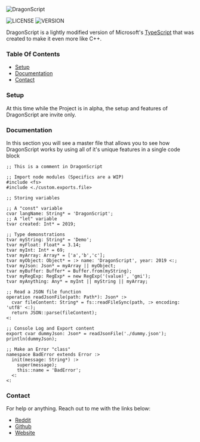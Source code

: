 ![DragonScript](https://i.imgur.com/3NJoebP.png)

![LICENSE](https://img.shields.io/badge/license-BSD--3--Clause-blue)
![VERSION](https://img.shields.io/badge/version-0.1.0-green)

DragonScript is a lightly modified version of Microsoft's [TypeScript](http://www.typescriptlang.org) that
was created to make it even more like C++.

### Table Of Contents
- [Setup](#setup)
- [Documentation](#documentation)
- [Contact](#contact)

### Setup
At this time while the Project is in alpha, the setup and features of DragonScript are invite only.

### Documentation
In this section you will see a master file that allows you to see how DragonScript works by using
all of it's unique features in a single code block
```drs
;; This is a comment in DragonScript

;; Import node modules (Specifics are a WIP)
#include <fs>
#include <./custom.exports.file>

;; Storing variables

;; A "const" variable
cvar langName: String* = 'DragonScript';
;; A "let" variable
tvar created: Int* = 2019;

;; Type demonstrations
tvar myString: String* = 'Demo';
tvar myFloat: Float* = 3.14;
tvar myInt: Int* = 69;
tvar myArray: Array* = ['a','b','c'];
tvar myObject: Object* = :> name: 'DragonScript', year: 2019 <:;
tvar myJson: Json* = myArray || myObject;
tvar myBuffer: Buffer* = Buffer.from(myString);
tvar myRegExp: RegExp* = new RegExp('(value)', 'gmi');
tvar myAnything: Any* = myInt || myString || myArray;

;; Read a JSON file function
operation readJsonFile(path: Path*): Json* :>
  cvar fileContent: String* = fs::readFileSync(path, :> encoding: 'utf8' <:);
  return JSON::parse(fileContent);
<:

;; Console Log and Export content
export cvar dummyJson: Json* = readJsonFile('./dummy.json');
println(dummyJson);

;; Make an Error "class"
namespace BadError extends Error :>
  init(message: String*) :>
    super(message);
    this::name = 'BadError';
  <:
<:
```

### Contact
For help or anything. Reach out to me with the links below:
- [Reddit](https://www.reddit.com/u/DreadJaw)
- [Github](https://github.com/DreadJaw)
- [Website](http://dreadjaw.cf)
